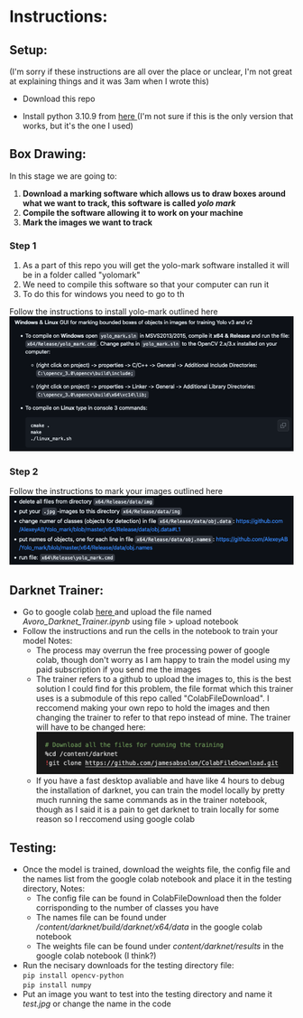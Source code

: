 <h1>Instructions:</h1>

<h2>Setup:</h2>

(I'm sorry if these instructions are all over the place or unclear, I'm not great at explaining things and it was 3am when I wrote this)

* Download this repo

* Install python 3.10.9 from <a href="https://www.python.org/downloads/release/python-3109/"> here </a> (I'm not sure if this is the only version that works, but it's the one I used)

<h2>Box Drawing:</h2>
    
In this stage we are going to:
<ol>
    <li> <b> Download a marking software which allows us to draw boxes around what we want to track, this software is called <em>yolo mark</em> </b> </li>
    <li> <b> Compile the software allowing it to work on your machine </b> </li>
    <li> <b> Mark the images we want to track </b> </li>
</ol>

<h3> Step 1 </h3>
<ol>
    <li> As a part of this repo you will get the yolo-mark software installed it will be in a folder called "yolomark" </li>
    <li> We need to compile this software so that your computer can run it </li>
    <li> To do this for windows you need to go to th
</ol>

Follow the instructions to install yolo-mark outlined here ![](Media/Screenshot1.png)

<h3> Step 2 </h3>

Follow the instructions to mark your images outlined here ![](Media/Screenshot2.png)

<h2>Darknet Trainer:</h2>

* Go to google colab <a href="https://colab.google/"> here </a> and upload the file named <em>Avoro_Darknet_Trainer.ipynb</em> using file > upload notebook
* Follow the instructions and run the cells in the notebook to train your model 
    Notes:
    * The process may overrun the free processing power of google colab, though don't worry as I am happy to train the model using my paid subscription if you send me the images
    * The trainer refers to a github to upload the images to, this is the best solution I could find for this problem, the file format which this trainer uses is a submodule of this repo called "ColabFileDownload". I reccomend making your own repo to hold the images and then changing the trainer to refer to that repo instead of mine. The trainer will have to be changed here: </br>
    ![](Media/Screenshot3.png)
    * If you have a fast desktop avaliable and have like 4 hours to debug the installation of darknet, you can train the model locally by pretty much running the same commands as in the trainer notebook, though as I said it is a pain to get darknet to train locally for some reason so I reccomend using google colab

<h2>Testing:</h2>

* Once the model is trained, download the weights file, the config file and the names list from the google colab notebook and place it in the testing directory, 
    Notes:
    * The config file can be found in ColabFileDownload then the folder corrisponding to the number of classes you have
    * The names file can be found under <em>/content/darknet/build/darknet/x64/data</em> in the google colab notebook
    * The weights file can be found under <em>content/darknet/results</em> in the google colab notebook (I think?)
* Run the necisary downloads for the testing directory file: </br>
`pip install opencv-python` </br>
`pip install numpy` </br>
* Put an image you want to test into the testing directory and name it <em>test.jpg</em> or change the name in the code
